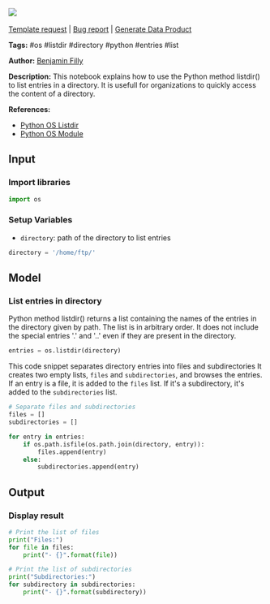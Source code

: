 <a href="https://app.naas.ai/user-redirect/naas/downloader?url=https://raw.githubusercontent.com/jupyter-naas/awesome-notebooks/master/OS/OS_List_entries_in_directory.ipynb" target="_parent"><img src="https://naasai-public.s3.eu-west-3.amazonaws.com/open_in_naas.svg"/></a><br><br><a href="https://github.com/jupyter-naas/awesome-notebooks/issues/new?assignees=&labels=&template=template-request.md&title=Tool+-+Action+of+the+notebook+">Template request</a> | <a href="https://github.com/jupyter-naas/awesome-notebooks/issues/new?assignees=&labels=bug&template=bug_report.md&title=OS+-+List+entries+in+directory:+Error+short+description">Bug report</a> | <a href="https://app.naas.ai/user-redirect/naas/downloader?url=https://raw.githubusercontent.com/jupyter-naas/awesome-notebooks/master/Naas/Naas_Start_data_product.ipynb" target="_parent">Generate Data Product</a>

**Tags:** #os #listdir #directory #python #entries #list

**Author:** [Benjamin Filly](https://www.linkedin.com/in/benjamin-filly-05427727a/)

**Description:** This notebook explains how to use the Python method listdir() to list entries in a directory. It is usefull for organizations to quickly access the content of a directory.

**References:**
- [Python OS Listdir](https://www.tutorialspoint.com/python/os_listdir.htm)
- [Python OS Module](https://docs.python.org/fr/3/library/os.html)

## Input

### Import libraries


```python
import os
```

### Setup Variables
- `directory`: path of the directory to list entries


```python
directory = '/home/ftp/'
```

## Model

### List entries in directory

Python method listdir() returns a list containing the names of the entries in the directory given by path. The list is in arbitrary order. It does not include the special entries '.' and '..' even if they are present in the directory.


```python
entries = os.listdir(directory)
```


This code snippet separates directory entries into files and subdirectories It creates two empty lists, `files` and `subdirectories`, and browses the entries. If an entry is a file, it is added to the `files` list. If it's a subdirectory, it's added to the `subdirectories` list.


```python
# Separate files and subdirectories
files = []
subdirectories = []

for entry in entries:
    if os.path.isfile(os.path.join(directory, entry)):
        files.append(entry)
    else:
        subdirectories.append(entry)
```

## Output

### Display result


```python
# Print the list of files
print("Files:")
for file in files:
    print("- {}".format(file))

# Print the list of subdirectories
print("Subdirectories:")
for subdirectory in subdirectories:
    print("- {}".format(subdirectory))
```

 
